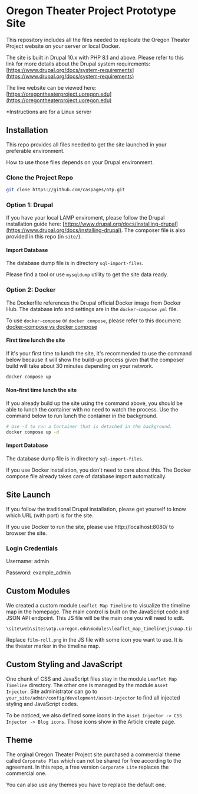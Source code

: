 # Oregon Theater Project Prototype Site
This repository includes all the files needed to replicate the Oregon Theater Project website on your server or local Docker.

The site is built in Drupal 10.x with PHP 8.1 and above. Please refer to this link for more details about the Drupal system requirements: [https://www.drupal.org/docs/system-requirements](https://www.drupal.org/docs/system-requirements)

The live website can be viewed here: [https://oregontheaterproject.uoregon.edu](https://oregontheaterproject.uoregon.edu)

*Instructions are for a Linux server

## Installation

This repo provides all files needed to get the site launched in your preferable environment.

How to use those files depends on your Drupal environment.

### Clone the Project Repo

``` bash
git clone https://github.com/caspages/otp.git
```

### Option 1: Drupal

If you have your local LAMP enviroment, please follow the Drupal installation guide here: [https://www.drupal.org/docs/installing-drupal](https://www.drupal.org/docs/installing-drupal). The composer file is also provided in this repo (in `site/`).

#### Import Database

The database dump file is in directory `sql-import-files`.

Please find a tool or use `mysqldump` utility to get the site data ready.

### Option 2: Docker

The Dockerfile references the Drupal official Docker image from Docker Hub. The database info and settings are in the `docker-compose.yml` file.

To use `docker-compose` or `docker compose`, please refer to this document: [docker-compose vs docker compose](https://docs.docker.com/compose/migrate/)

#### First time lunch the site

If it's your first time to lunch the site, it's recommended to use the command below because it will show the build-up process given that the composer build will take about 30 minutes depending on your network.

``` bash
docker compose up
```

#### Non-first time lunch the site

If you already build up the site using the command above, you should be able to lunch the container with no need to watch the process. Use the command below to run lunch the container in the background.

``` bash
# Use -d to run a Container that is detached in the background.
docker compose up -d
```

#### Import Database

The database dump file is in directory `sql-import-files`.

If you use Docker installation, you don't need to care about this. The Docker compose file already takes care of database import automatically.

## Site Launch

If you follow the traditional Drupal installation, please get yourself to know which URL (with port) is for the site.

If you use Docker to run the site, please use http://localhost:8080/ to browser the site.

### Login Credentials

Username: admin

Password: example_admin

## Custom Modules

We created a custom module `Leaflet Map Timeline` to visualize the timeline map in the homepage. The main control is built on the JavaScript code and JSON API endpoint. This JS file will be the main one you will need to edit.

```
\site\web\sites\otp.uoregon.edu\modules\leaflet_map_timeline\js\map.timeline.drupal.js
```

Replace `film-roll.png` in the JS file with some icon you want to use. It is the theater marker in the timeline map.

## Custom Styling and JavaScript

One chunk of CSS and JavaScript files stay in the module `Leaflet Map Timeline` directory. The other one is managed by the module `Asset Injector`. Site administrator can go to `your_site/admin/config/development/asset-injector` to find all injected styling and JavaScript codes.

To be noticed, we also defined some icons in the `Asset Injector -> CSS Injector -> Blog icons`. Those icons show in the Article create page.

## Theme

The orginal Oregon Theater Project site purchased a commercial theme called `Corporate Plus` which can not be shared for free according to the agreement. In this repo, a free version `Corporate Lite` replaces the commercial one.

You can also use any themes you have to replace the default one.
